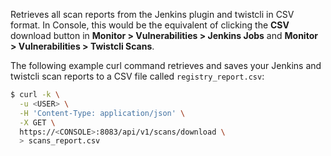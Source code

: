 Retrieves all scan reports from the Jenkins plugin and twistcli in CSV format.
In Console, this would be the equivalent of clicking the **CSV** download button in **Monitor > Vulnerabilities > Jenkins Jobs** and **Monitor > Vulnerabilities > Twistcli Scans**.

The following example curl command retrieves and saves your Jenkins and twistcli scan reports to a CSV file called `registry_report.csv`:

```bash
$ curl -k \
  -u <USER> \
  -H 'Content-Type: application/json' \
  -X GET \
  https://<CONSOLE>:8083/api/v1/scans/download \
  > scans_report.csv
```
